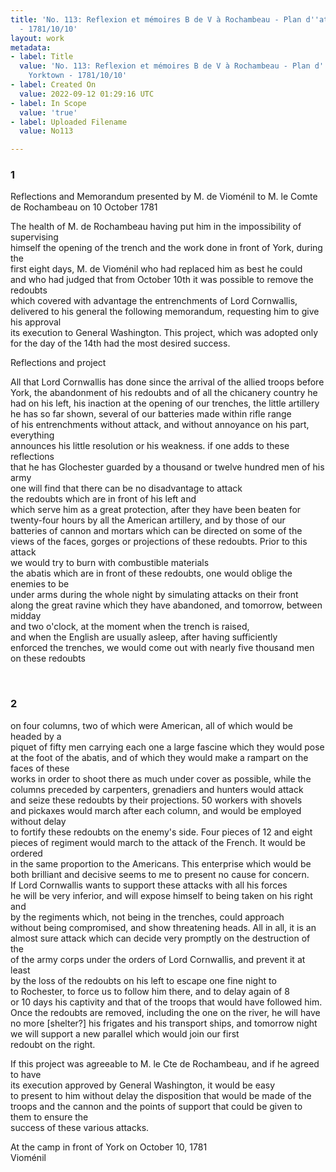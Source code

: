 ```yaml
---
title: 'No. 113: Reflexion et mémoires B de V à Rochambeau - Plan d''attaque de Yorktown
  - 1781/10/10'
layout: work
metadata:
- label: Title
  value: 'No. 113: Reflexion et mémoires B de V à Rochambeau - Plan d''attaque de
    Yorktown - 1781/10/10'
- label: Created On
  value: 2022-09-12 01:29:16 UTC
- label: In Scope
  value: 'true'
- label: Uploaded Filename
  value: No113

---
```

<div class="pages">
<div id="translation-32541598">
<h3>1</h3>
<div class="page-content">
<p>Reflections and Memorandum presented by M. de Vioménil to M. le Comte de Rochambeau on 10 October 1781</p>
<p>The health of M. de Rochambeau having put him in the impossibility of supervising<br/>
himself the opening of the trench and the work done in front of York, during the<br/>
first eight days, M. de Vioménil who had replaced him as best he could<br/>
and who had judged that from October 10th it was possible to remove the redoubts<br/>
which covered with advantage the entrenchments of Lord Cornwallis,<br/>
delivered to his general the following memorandum, requesting him to give his approval<br/>
its execution to General Washington. This project, which was adopted only for the day of the 14th had the most desired success.</p>
<p>Reflections and project</p>
<p>All that Lord Cornwallis has done since the arrival of the allied troops before<br/>
York, the abandonment of his redoubts and of all the chicanery country he had on his left, his inaction at the opening of our trenches, the little artillery he has so far shown, several of our batteries made within rifle range <br/>
of his entrenchments without attack, and without annoyance on his part, everything<br/>
announces his little resolution or his weakness. if one adds to these reflections<br/>
that he has Glochester guarded by a thousand or twelve hundred men of his army<br/>
one will find that there can be no disadvantage to attack<br/>
the redoubts which are in front of his left and <br/>
which serve him as a great protection, after they have been beaten for <br/>
twenty-four hours by all the American artillery, and by those of our <br/>
batteries of cannon and mortars which can be directed on some of the<br/>
views of the faces, gorges or projections of these redoubts. Prior to this attack<br/>
we would try to burn with combustible materials<br/>
the abatis which are in front of these redoubts, one would oblige the enemies to be<br/>
under arms during the whole night by simulating attacks on their front<br/>
along the great ravine which they have abandoned, and tomorrow, between midday<br/>
and two o'clock, at the moment when the trench is raised, <br/>
and when the English are usually asleep, after having sufficiently<br/>
enforced the trenches, we would come out with nearly five thousand men on these redoubts</p>
</div>
</div>
<br />
<div id="translation-32541599">
<h3>2</h3>
<div class="page-content">
<p>on four columns, two of which were American, all of which would be headed by a<br/>
piquet of fifty men carrying each one a large fascine which they would pose<br/>
at the foot of the abatis, and of which they would make a rampart on the faces of these<br/>
works in order to shoot there as much under cover as possible, while the<br/>
columns preceded by carpenters, grenadiers and hunters would attack<br/>
and seize these redoubts by their projections. 50 workers with shovels<br/>
and pickaxes would march after each column, and would be employed without delay<br/>
to fortify these redoubts on the enemy's side. Four pieces of 12 and eight<br/>
pieces of regiment would march to the attack of the French. It would be ordered<br/>
in the same proportion to the Americans. This enterprise which would be<br/>
both brilliant and decisive seems to me to present no cause for concern.<br/>
If Lord Cornwallis wants to support these attacks with all his forces<br/>
he will be very inferior, and will expose himself to being taken on his right and<br/>
by the regiments which, not being in the trenches, could approach <br/>
without being compromised, and show threatening heads. All in all, it is an<br/>
almost sure attack which can decide very promptly on the destruction of the<br/>
of the army corps under the orders of Lord Cornwallis, and prevent it at least<br/>
by the loss of the redoubts on his left to escape one fine night to<br/>
to Rochester, to force us to follow him there, and to delay again of 8 <br/>
or 10 days his captivity and that of the troops that would have followed him.<br/>
Once the redoubts are removed, including the one on the river, he will have no more <span class="unclear">[shelter?]</span> his frigates and his transport ships, and tomorrow night we will support a new parallel which would join our first<br/>
redoubt on the right.</p>
<p>If this project was agreeable to M. le Cte de Rochambeau, and if he agreed to have <br/>
its execution approved by General Washington, it would be easy <br/>
to present to him without delay the disposition that would be made of the troops and the cannon and the points of support that could be given to them to ensure the<br/>
success of these various attacks.</p>
<p>At the camp in front of York on October 10, 1781<br/>
Vioménil</p>
</div>
</div>
<br />
</div>
